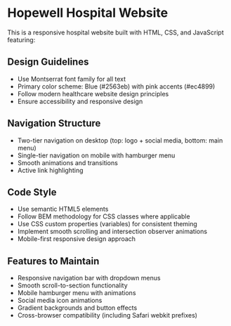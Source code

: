 <!-- Use this file to provide workspace-specific custom instructions to Copilot. For more details, visit https://code.visualstudio.com/docs/copilot/copilot-customization#_use-a-githubcopilotinstructionsmd-file -->

# Hopewell Hospital Website

This is a responsive hospital website built with HTML, CSS, and JavaScript featuring:

## Design Guidelines
- Use Montserrat font family for all text
- Primary color scheme: Blue (#2563eb) with pink accents (#ec4899)
- Follow modern healthcare website design principles
- Ensure accessibility and responsive design

## Navigation Structure
- Two-tier navigation on desktop (top: logo + social media, bottom: main menu)
- Single-tier navigation on mobile with hamburger menu
- Smooth animations and transitions
- Active link highlighting

## Code Style
- Use semantic HTML5 elements
- Follow BEM methodology for CSS classes where applicable
- Use CSS custom properties (variables) for consistent theming
- Implement smooth scrolling and intersection observer animations
- Mobile-first responsive design approach

## Features to Maintain
- Responsive navigation bar with dropdown menus
- Smooth scroll-to-section functionality
- Mobile hamburger menu with animations
- Social media icon animations
- Gradient backgrounds and button effects
- Cross-browser compatibility (including Safari webkit prefixes)
